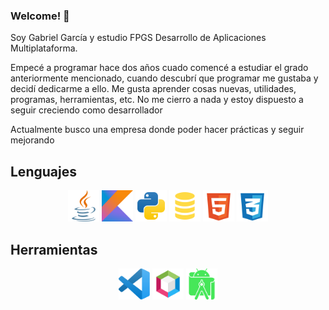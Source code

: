 ### Welcome! 👋

Soy Gabriel García y estudio FPGS Desarrollo de Aplicaciones Multiplataforma.

Empecé a programar hace dos años cuado comencé a estudiar el grado anteriormente mencionado, cuando descubrí que programar me gustaba y decidí dedicarme a ello.
Me gusta aprender cosas nuevas, utilidades, programas, herramientas, etc. No me cierro a nada y estoy dispuesto a seguir creciendo como desarrollador

Actualmente busco una empresa donde poder hacer prácticas y seguir mejorando

## Lenguajes

   <p align="center">
      <img src="./resources/java.svg" width="50"/>
      <img src="./resources/kotlin.svg" width="50"/>
      <img src="./resources/python.svg" width="50"/>
      <img src="./resources/sql.svg" width="50"/>
      <img src="./resources/html.svg" width="50"/>
      <img src="./resources/css3.svg" width="50"/>
   </p>  
   
## Herramientas

   <p align="center">
      <img src="./resources/vscode.svg" width="50"/>
      <img src="./resources/apache-netbeans.svg" width="50"/>
      <img src="./resources/android-studio.svg" width="50"/>
   </p>
